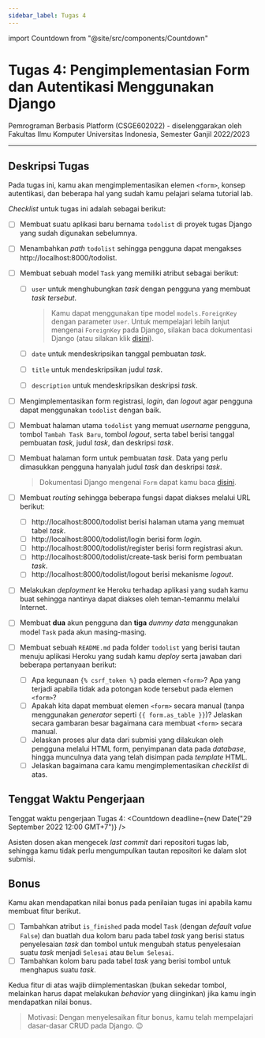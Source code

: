 ```yaml
---
sidebar_label: Tugas 4
---
```


import Countdown from "@site/src/components/Countdown"

# Tugas 4: Pengimplementasian Form dan Autentikasi Menggunakan Django

Pemrograman Berbasis Platform (CSGE602022) - diselenggarakan oleh Fakultas Ilmu Komputer Universitas Indonesia, Semester Ganjil 2022/2023

---

## Deskripsi Tugas

Pada tugas ini, kamu akan mengimplementasikan elemen `<form>`, konsep autentikasi, dan beberapa hal yang sudah kamu pelajari selama tutorial lab.

_Checklist_ untuk tugas ini adalah sebagai berikut:

- [ ] Membuat suatu aplikasi baru bernama `todolist` di proyek tugas Django yang sudah digunakan sebelumnya.
- [ ] Menambahkan _path_ `todolist` sehingga pengguna dapat mengakses http://localhost:8000/todolist.
- [ ] Membuat sebuah model `Task` yang memiliki atribut sebagai berikut:
    - [ ] `user` untuk menghubungkan _task_ dengan pengguna yang membuat _task tersebut_.

        > Kamu dapat menggunakan tipe model `models.ForeignKey` dengan parameter `User`. Untuk mempelajari lebih lanjut mengenai `ForeignKey` pada Django, silakan baca dokumentasi Django (atau silakan klik [disini](https://docs.djangoproject.com/en/4.1/ref/models/fields/#foreignkey)).
    
    - [ ] `date` untuk mendeskripsikan tanggal pembuatan _task_.
    - [ ] `title` untuk mendeskripsikan judul _task_.
    - [ ] `description` untuk mendeskripsikan deskripsi _task_.
- [ ] Mengimplementasikan form registrasi, _login_, dan _logout_ agar pengguna dapat menggunakan `todolist` dengan baik.
- [ ] Membuat halaman utama `todolist` yang memuat _username_ pengguna, tombol `Tambah Task Baru`, tombol _logout_, serta tabel berisi tanggal pembuatan _task_, judul _task_, dan deskripsi _task_.
- [ ] Membuat halaman form untuk pembuatan _task_. Data yang perlu dimasukkan pengguna hanyalah judul _task_ dan deskripsi _task_.

    > Dokumentasi Django mengenai `Form` dapat kamu baca [disini](https://docs.djangoproject.com/en/4.1/topics/forms/).

- [ ] Membuat _routing_ sehingga beberapa fungsi dapat diakses melalui URL berikut:
    - [ ] http://localhost:8000/todolist berisi halaman utama yang memuat tabel _task_.
    - [ ] http://localhost:8000/todolist/login berisi form _login_.
    - [ ] http://localhost:8000/todolist/register berisi form registrasi akun.
    - [ ] http://localhost:8000/todolist/create-task berisi form pembuatan _task_.
    - [ ] http://localhost:8000/todolist/logout berisi mekanisme _logout_.
- [ ] Melakukan _deployment_ ke Heroku terhadap aplikasi yang sudah kamu buat sehingga nantinya dapat diakses oleh teman-temanmu melalui Internet.
- [ ] Membuat **dua** akun pengguna dan **tiga** _dummy data_ menggunakan model `Task` pada akun masing-masing.
- [ ] Membuat sebuah `README.md` pada folder `todolist` yang berisi tautan menuju aplikasi Heroku yang sudah kamu _deploy_ serta jawaban dari beberapa pertanyaan berikut:
    - [ ] Apa kegunaan `{% csrf_token %}` pada elemen `<form>`? Apa yang terjadi apabila tidak ada potongan kode tersebut pada elemen `<form>`?
    - [ ] Apakah kita dapat membuat elemen `<form>` secara manual (tanpa menggunakan _generator_ seperti `{{ form.as_table }}`)? Jelaskan secara gambaran besar bagaimana cara membuat `<form>` secara manual.
    - [ ] Jelaskan proses alur data dari submisi yang dilakukan oleh pengguna melalui HTML form, penyimpanan data pada _database_, hingga munculnya data yang telah disimpan pada _template_ HTML.
    - [ ] Jelaskan bagaimana cara kamu mengimplementasikan _checklist_ di atas.

## Tenggat Waktu Pengerjaan

Tenggat waktu pengerjaan Tugas 4: <Countdown deadline={new Date("29 September 2022 12:00 GMT+7")} />

Asisten dosen akan mengecek _last commit_ dari repositori tugas lab, sehingga kamu tidak perlu mengumpulkan tautan repositori ke dalam slot submisi.

## Bonus

Kamu akan mendapatkan nilai bonus pada penilaian tugas ini apabila kamu membuat fitur berikut.

- [ ] Tambahkan atribut `is_finished` pada model `Task` (dengan _default value_ `False`) dan buatlah dua kolom baru pada tabel _task_ yang berisi status penyelesaian _task_ dan tombol untuk mengubah status penyelesaian suatu _task_ menjadi `Selesai` atau `Belum Selesai`.
- [ ] Tambahkan kolom baru pada tabel _task_ yang berisi tombol untuk menghapus suatu _task_.

Kedua fitur di atas wajib diimplementaskan (bukan sekedar tombol, melainkan harus dapat melakukan _behavior_ yang diinginkan) jika kamu ingin mendapatkan nilai bonus.

>  Motivasi: Dengan menyelesaikan fitur bonus, kamu telah mempelajari dasar-dasar CRUD pada Django. 😉
